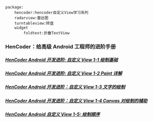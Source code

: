 
```
package:
    hencoder:hencoder自定义View学习系列
    radarview:雷达图
    turntableview:转盘
    widget
        foldtext:折叠TextView
```


### HenCoder：给高级 Android 工程师的进阶手册
##### [HenCoder Android 开发进阶: 自定义 View 1-1 绘制基础](https://juejin.im/post/5962a3746fb9a06ba2687226)
##### [HenCoder Android 开发进阶: 自定义 View 1-2 Paint 详解](https://juejin.im/post/596baf5f6fb9a06bb15a3df9)
##### [HenCoder Android 开发进阶：自定义 View 1-3 文字的绘制](https://juejin.im/post/5975ba086fb9a06ba0252fd4)
##### [HenCoder Android 开发进阶：自定义 View 1-4 Canvas 对绘制的辅助](https://juejin.im/post/59836368f265da3e2c70e37c)
##### [HenCoder Android 自定义 View 1-5: 绘制顺序](https://juejin.im/post/599109e45188257c666c60b6)

